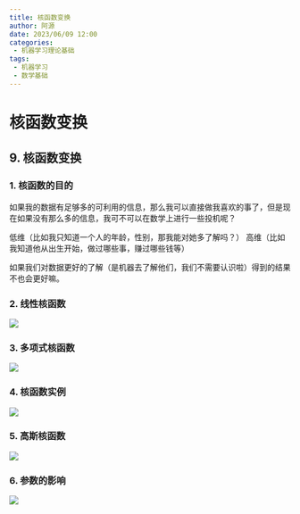 ```yaml
---
title: 核函数变换
author: 阿源
date: 2023/06/09 12:00
categories:
 - 机器学习理论基础
tags:
 - 机器学习
 - 数学基础
---
```

# 核函数变换
## 9. 核函数变换

### 1. 核函数的目的

如果我的数据有足够多的可利用的信息，那么我可以直接做我喜欢的事了，但是现在如果没有那么多的信息，我可不可以在数学上进行一些投机呢？

低维（比如我只知道一个人的年龄，性别，那我能对她多了解吗？）
高维（比如我知道他从出生开始，做过哪些事，赚过哪些钱等）

如果我们对数据更好的了解（是机器去了解他们，我们不需要认识啦）得到的结果不也会更好嘛。  

### 2. 线性核函数

![](https://cdn.jsdelivr.net/gh/clint-sfy/blogcdn@master/python/math/核函数1.png)

### 3. 多项式核函数

![](https://cdn.jsdelivr.net/gh/clint-sfy/blogcdn@master/python/math/核函数2.png)

### 4. 核函数实例

![](https://cdn.jsdelivr.net/gh/clint-sfy/blogcdn@master/python/math/核函数3.png)

### 5. 高斯核函数

![](https://cdn.jsdelivr.net/gh/clint-sfy/blogcdn@master/python/math/核函数4.png)

### 6. 参数的影响

![](https://cdn.jsdelivr.net/gh/clint-sfy/blogcdn@master/python/math/核函数5.png)
